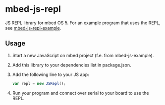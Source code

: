 # mbed-js-repl

JS REPL library for mbed OS 5. For an example program that uses the REPL, see [mbed-js-repl-example](https://github.com/janjongboom/mbed-js-repl-example).

## Usage

1. Start a new JavaScript on mbed project (f.e. from mbed-js-example).
2. Add this library to your dependencies list in package.json.
3. Add the following line to your JS app:

    ```js
    var repl = new JSRepl();
    ```
    
4. Run your program and connect over serial to your board to use the REPL.

